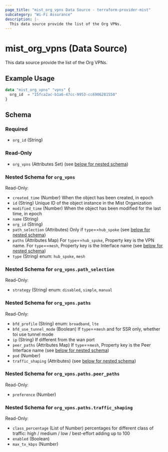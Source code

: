 ```yaml
---
page_title: "mist_org_vpns Data Source - terraform-provider-mist"
subcategory: "Wi-Fi Assurance"
description: |-
  This data source provide the list of the Org VPNs.
---
```


# mist_org_vpns (Data Source)

This data source provide the list of the Org VPNs.


## Example Usage

```terraform
data "mist_org_vpns" "vpns" {
  org_id  = "15fca2ac-b1a6-47cc-9953-cc6906281550"
}
```

<!-- schema generated by tfplugindocs -->
## Schema

### Required

- `org_id` (String)

### Read-Only

- `org_vpns` (Attributes Set) (see [below for nested schema](#nestedatt--org_vpns))

<a id="nestedatt--org_vpns"></a>
### Nested Schema for `org_vpns`

Read-Only:

- `created_time` (Number) When the object has been created, in epoch
- `id` (String) Unique ID of the object instance in the Mist Organization
- `modified_time` (Number) When the object has been modified for the last time, in epoch
- `name` (String)
- `org_id` (String)
- `path_selection` (Attributes) Only if `type`==`hub_spoke` (see [below for nested schema](#nestedatt--org_vpns--path_selection))
- `paths` (Attributes Map) For `type`==`hub_spoke`, Property key is the VPN name. For `type`==`mesh`, Property key is the Interface name (see [below for nested schema](#nestedatt--org_vpns--paths))
- `type` (String) enum: `hub_spoke`, `mesh`

<a id="nestedatt--org_vpns--path_selection"></a>
### Nested Schema for `org_vpns.path_selection`

Read-Only:

- `strategy` (String) enum: `disabled`, `simple`, `manual`


<a id="nestedatt--org_vpns--paths"></a>
### Nested Schema for `org_vpns.paths`

Read-Only:

- `bfd_profile` (String) enum: `broadband`, `lte`
- `bfd_use_tunnel_mode` (Boolean) If `type`==`mesh` and for SSR only, whether toi use tunnel mode
- `ip` (String) If different from the wan port
- `peer_paths` (Attributes Map) If `type`==`mesh`, Property key is the Peer Interface name (see [below for nested schema](#nestedatt--org_vpns--paths--peer_paths))
- `pod` (Number)
- `traffic_shaping` (Attributes) (see [below for nested schema](#nestedatt--org_vpns--paths--traffic_shaping))

<a id="nestedatt--org_vpns--paths--peer_paths"></a>
### Nested Schema for `org_vpns.paths.peer_paths`

Read-Only:

- `preference` (Number)


<a id="nestedatt--org_vpns--paths--traffic_shaping"></a>
### Nested Schema for `org_vpns.paths.traffic_shaping`

Read-Only:

- `class_percentage` (List of Number) percentages for different class of traffic: high / medium / low / best-effort adding up to 100
- `enabled` (Boolean)
- `max_tx_kbps` (Number)